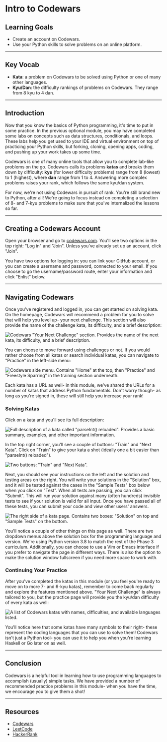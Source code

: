 # Intro to Codewars

## Learning Goals

- Create an account on Codewars.
- Use your Python skills to solve problems on an online platform.

***

## Key Vocab

- **Kata**: a problem on Codewars to be solved using Python or one of many
  other languages.
- **Kyu/Dan**: the difficulty rankings of problems on Codewars. They range from
  8 kyu to 4 dan.

***

## Introduction

Now that you know the basics of Python programming, it's time to put in some
practice. In the previous optional module, you may have completed some labs on
concepts such as data structures, conditionals, and loops. These labs help you
get used to your IDE and virtual environment on top of practicing your Python
skills, but forking, cloning, opening apps, coding, and pushing up your work
takes up some time.

Codewars is one of many online tools that allow you to complete lab-like
problems on the go. Codewars calls its problems **katas** and breaks them down
by difficulty: **kyu** (for lower difficulty problems) range from 8 (lowest) to
1 (highest), where **dan** range from 1 to 4. Answering more complex problems
raises your rank, which follows the same kyu/dan system.

For now, we're not using Codewars in pursuit of rank. You're still brand new to
Python, after all! We're going to focus instead on completing a selection of 8-
and 7-kyu problems to make sure that you've internalized the lessons so far.

***

## Creating a Codewars Account

Open your browser and go to [codewars.com](https://www.codewars.com/). You'll see two options
in the top right: "Log in" and "Join". Unless you've already set up an account,
click "Join".

You have two options for logging in: you can link your GitHub account, or you
can create a username and password, connected to your email. If you choose to
go the username/password route, enter your information and click "Enlist" below.

***

## Navigating Codewars

Once you've registered and logged in, you can get started on solving kata. On
the homepage, Codewars will recommend a problem for you to solve that will help
you level up- your next challenge. This section will also provide the name of
the challenge kata, its difficulty, and a brief description:

![Codewars "Your Next Challenge" section. Provides the name of the next kata,
its difficulty, and a brief description.](
https://curriculum-content.s3.amazonaws.com/python/next_challenge.png "your
next challenge")

You can choose to move forward using challenges or not. If you would rather
choose from all katas or search individual katas, you can navigate to "Practice"
in the left-side menu:

![Codewars side menu. Contains "Home" at the top, then "Practice" and "Freestyle
Sparring" in the training section underneath.](
https://curriculum-content.s3.amazonaws.com/python/codewars_side_menu.png
"side menu")

Each kata has a URL as well- in this module, we've shared the URLs for a number
of katas that address Python fundamentals. Don't worry though- as long as you're
signed in, these will still help you increase your rank!

### Solving Katas

Click on a kata and you'll see its full description:

![Full description of a kata called "parseInt() reloaded". Provides a basic
summary, examples, and other important information.](
https://curriculum-content.s3.amazonaws.com/python/full_kata_description.png
"full kata description")

In the top right corner, you'll see a couple of buttons: "Train" and
"Next Kata". Click on "Train" to give your kata a shot (ideally one a bit
easier than "parseInt() reloaded").

![Two buttons: "Train" and "Next Kata".](
https://curriculum-content.s3.amazonaws.com/python/train_next_kata.png
"train next kata")

Next, you should see your instructions on the left and the solution and testing
areas on the right. You will write your solutions in the "Solution" box, and it
will be tested against the cases in the "Sample Tests" box below when you click
on "Test". When all tests are passing, you can click "Submit". This will run
your solution against many (often hundreds) invisible tests to see if your
solution is valid for all input. Once you have passed all of these tests, you
can submit your code and view other users' answers.

![The right side of a kata page. Contains two boxes: "Solution" on top and
"Sample Tests" on the bottom.](
https://curriculum-content.s3.amazonaws.com/python/codewars_solution_area.png
"kata solution tests")

You'll notice a couple of other things on this page as well. There are two
dropdown menus above the solution box for the programming language and version.
We're using Python version 3.8 to match the rest of the Phase 3 curriculum.
Additionally, you can choose to use a Vim or Emacs interface if you prefer to
navigate the page in different ways. There is also the option to make the
solution window fullscreen if you need more space to work with.

### Continuing Your Practice

After you've completed the katas in this module (or you feel you're ready to
move on to more 7- and 6-kyu katas), remember to come back regularly and
explore the features mentioned above. "Your Next Challenge" is always tailored
to you, but the practice page will provide you the kyu/dan difficulty of every
kata as well:

![A list of Codewars katas with names, difficulties, and available languages
listed.](
https://curriculum-content.s3.amazonaws.com/python/codewars_practice_page.png
"codewars practice page")

You'll notice here that some katas have many symbols to their right- these
represent the coding languages that you can use to solve them! Codewars isn't
just a Python tool- you can use it to help you when you're learning Haskell or
Go later on as well.

***

## Conclusion

Codewars is a helpful tool in learning how to use programming languages to
accomplish (usually) simple tasks. We have provided a number of recommended
practice problems in this module- when you have the time, we encourage you to
give them a shot!

***

## Resources

- [Codewars](https://www.codewars.com/dashboard)
- [LeetCode](https://leetcode.com/)
- [HackerRank](https://www.hackerrank.com/)
